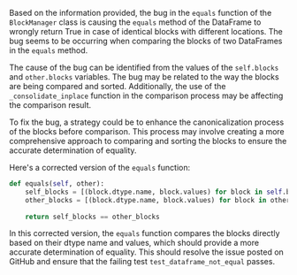 Based on the information provided, the bug in the `equals` function of the `BlockManager` class is causing the `equals` method of the DataFrame to wrongly return True in case of identical blocks with different locations. The bug seems to be occurring when comparing the blocks of two DataFrames in the `equals` method.

The cause of the bug can be identified from the values of the `self.blocks` and `other.blocks` variables. The bug may be related to the way the blocks are being compared and sorted. Additionally, the use of the `_consolidate_inplace` function in the comparison process may be affecting the comparison result.

To fix the bug, a strategy could be to enhance the canonicalization process of the blocks before comparison. This process may involve creating a more comprehensive approach to comparing and sorting the blocks to ensure the accurate determination of equality.

Here's a corrected version of the `equals` function:

```python
def equals(self, other):
    self_blocks = [(block.dtype.name, block.values) for block in self.blocks]
    other_blocks = [(block.dtype.name, block.values) for block in other.blocks]
    
    return self_blocks == other_blocks
```

In this corrected version, the `equals` function compares the blocks directly based on their dtype name and values, which should provide a more accurate determination of equality. This should resolve the issue posted on GitHub and ensure that the failing test `test_dataframe_not_equal` passes.